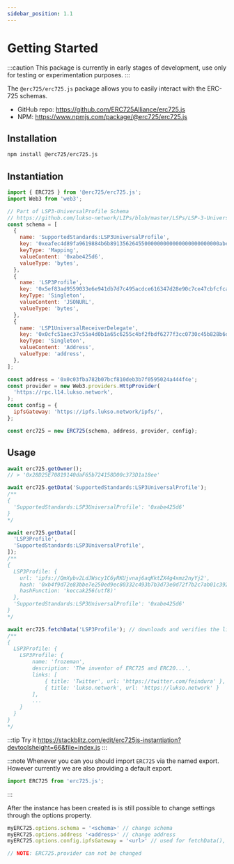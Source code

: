 ```yaml
---
sidebar_position: 1.1
---
```


# Getting Started

:::caution
This package is currently in early stages of development, use only for testing or experimentation purposes.
:::

The `@erc725/erc725.js` package allows you to easily interact with the ERC-725 schemas.

- GitHub repo: https://github.com/ERC725Alliance/erc725.js
- NPM: https://www.npmjs.com/package/@erc725/erc725.js

## Installation

```bash
npm install @erc725/erc725.js
```

## Instantiation

```js
import { ERC725 } from '@erc725/erc725.js';
import Web3 from 'web3';

// Part of LSP3-UniversalProfile Schema
// https://github.com/lukso-network/LIPs/blob/master/LSPs/LSP-3-UniversalProfile.md
const schema = [
  {
    name: 'SupportedStandards:LSP3UniversalProfile',
    key: '0xeafec4d89fa9619884b6b89135626455000000000000000000000000abe425d6',
    keyType: 'Mapping',
    valueContent: '0xabe425d6',
    valueType: 'bytes',
  },
  {
    name: 'LSP3Profile',
    key: '0x5ef83ad9559033e6e941db7d7c495acdce616347d28e90c7ce47cbfcfcad3bc5',
    keyType: 'Singleton',
    valueContent: 'JSONURL',
    valueType: 'bytes',
  },
  {
    name: 'LSP1UniversalReceiverDelegate',
    key: '0x0cfc51aec37c55a4d0b1a65c6255c4bf2fbdf6277f3cc0730c45b828b6db8b47',
    keyType: 'Singleton',
    valueContent: 'Address',
    valueType: 'address',
  },
];

const address = '0x0c03fba782b07bcf810deb3b7f0595024a444f4e';
const provider = new Web3.providers.HttpProvider(
  'https://rpc.l14.lukso.network',
);
const config = {
  ipfsGateway: 'https://ipfs.lukso.network/ipfs/',
};

const erc725 = new ERC725(schema, address, provider, config);
```

## Usage

```js
await erc725.getOwner();
// > '0x28D25E70819140daF65b724158D00c373D1a18ee'

await erc725.getData('SupportedStandards:LSP3UniversalProfile');
/**
{
  'SupportedStandards:LSP3UniversalProfile': '0xabe425d6'
}
*/

await erc725.getData([
  'LSP3Profile',
  'SupportedStandards:LSP3UniversalProfile',
]);
/**
{
  LSP3Profile: {
    url: 'ipfs://QmXybv2LdJWscy1C6yRKUjvnaj6aqKktZX4g4xmz2nyYj2',
    hash: '0xb4f9d72e83bbe7e250ed9ec80332c493b7b3d73e0d72f7b2c7ab01c39216eb1a',
    hashFunction: 'keccak256(utf8)'
  },
  'SupportedStandards:LSP3UniversalProfile': '0xabe425d6'
}
*/

await erc725.fetchData('LSP3Profile'); // downloads and verifies the linked JSON
/**
{
  LSP3Profile: {
    LSP3Profile: {
        name: 'frozeman',
        description: 'The inventor of ERC725 and ERC20...',
        links: [
            { title: 'Twitter', url: 'https://twitter.com/feindura' },
            { title: 'lukso.network', url: 'https://lukso.network' }
        ],
        ...
    }
  }
}
*/
```

:::tip Try it
https://stackblitz.com/edit/erc725js-instantiation?devtoolsheight=66&file=index.js
:::

:::note
Whenever you can you should import `ERC725` via the named export. However currently we are also providing a default export.

```javascript
import ERC725 from 'erc725.js';
```

:::

After the instance has been created is is still possible to change settings through the options property.

```javascript
myERC725.options.schema = '<schema>' // change schema
myERC725.options.address '<address>' // change address
myERC725.options.config.ipfsGateway = '<url>' // used for fetchData(), default: 'https://cloudflare-ipfs.com/ipfs/'

// NOTE: ERC725.provider can not be changed
```
